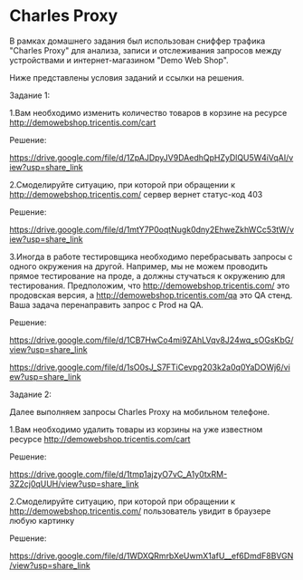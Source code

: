 # Charles Proxy
В рамках домашнего задания был использован сниффер трафика "Charles Proxy" для анализа, записи и отслеживания запросов между устройствами и интернет-магазином "Demo Web Shop".

Ниже представлены условия заданий и ссылки на решения.


Задание 1:


1.Вам необходимо изменить количество товаров в корзине на ресурсе http://demowebshop.tricentis.com/cart 

Решение: 

https://drive.google.com/file/d/1ZpAJDpyJV9DAedhQpHZyDlQU5W4iVqAI/view?usp=share_link

2.Смоделируйте ситуацию, при которой при обращении к http://demowebshop.tricentis.com/ сервер вернет статус-код 403

Решение: 

https://drive.google.com/file/d/1mtY7P0oqtNugk0dny2EhweZkhWCc53tW/view?usp=share_link


3.Иногда в работе тестировщика необходимо перебрасывать запросы с одного окружения на другой. Например, мы не можем проводить прямое тестирование на проде, а должны стучаться к окружению для тестирования. Предположим, что http://demowebshop.tricentis.com/ это продовская версия, а http://demowebshop.tricentis.com/qa это QA стенд. Ваша задача перенаправить запрос с Prod на QA.

Решение: 

https://drive.google.com/file/d/1CB7HwCo4mi9ZAhLVqv8J24wq_sOGsKbG/view?usp=share_link

https://drive.google.com/file/d/1sO0sJ_S7FTiCevpg203k2a0q0YaDOWj6/view?usp=share_link


Задание 2:


Далее выполняем запросы Charles Proxy на мобильном телефоне.


1.Вам необходимо удалить товары из корзины на уже известном ресурсе http://demowebshop.tricentis.com/cart

Решение:

https://drive.google.com/file/d/1tmp1ajzyO7vC_A1y0txRM-3Z2cj0qUUH/view?usp=share_link


2.Смоделируйте ситуацию, при которой при обращении к http://demowebshop.tricentis.com/ пользователь увидит в браузере любую картинку

Решение:

https://drive.google.com/file/d/1WDXQRmrbXeUwmX1afU__ef6DmdF8BVGN/view?usp=share_link

